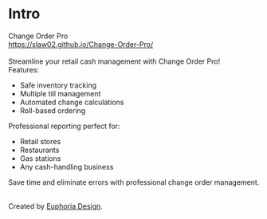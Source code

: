 # Intro
Change Order Pro<br />
<a href="https://slaw02.github.io/Change-Order-Pro/">https://slaw02.github.io/Change-Order-Pro/</a><br /><br />
Streamline your retail cash management with Change Order Pro!<br />
Features:
<ul>
<li>Safe inventory tracking</li>
<li>Multiple till management</li>
<li>Automated change calculations</li>
<li>Roll-based ordering</li>
</ul>
Professional reporting perfect for:<br />
<ul>
<li>Retail stores</li>
<li>Restaurants</li>
<li>Gas stations</li>
<li>Any cash-handling business</li>
</ul>
Save time and eliminate errors with professional change order management.<br /><br />

Created by <a href="https://euphoria-design.com/">Euphoria Design</a>.
